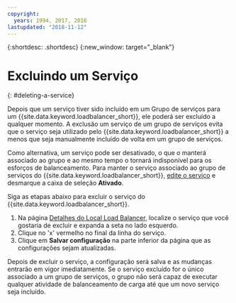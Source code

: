 ```yaml
---
copyright:
  years: 1994, 2017, 2018
lastupdated: "2018-11-12"
---
```


{:shortdesc: .shortdesc}
{:new_window: target="_blank"}

# Excluindo um Serviço
{: #deleting-a-service}

Depois que um serviço tiver sido incluído em um Grupo de serviços para um
{{site.data.keyword.loadbalancer_short}}, ele poderá ser excluído a qualquer
momento. A exclusão um serviço de um grupo de serviços evita que o serviço seja utilizado
pelo {{site.data.keyword.loadbalancer_short}} a menos que seja manualmente
incluído de volta em um grupo de serviços. 

Como alternativa, um serviço pode ser desativado, o que o manterá associado
ao grupo e ao mesmo tempo o tornará indisponível para os esforços de balanceamento. Para
manter o serviço associado ao grupo de serviços do
{{site.data.keyword.loadbalancer_short}},
[edite o serviço](/docs/infrastructure/local-load-balancer?topic=local-load-balancer-editing-a-service) e
desmarque a caixa de seleção **Ativado**. 

Siga as etapas abaixo para excluir o serviço do
{{site.data.keyword.loadbalancer_short}}.

1. Na página [Detalhes do Local Load
Balancer](/docs/infrastructure/local-load-balancer?topic=local-load-balancer-viewing-local-load-balancer-details), localize o serviço que você gostaria de excluir e expanda a seta no lado
esquerdo.
2. Clique no 'x' vermelho no final da linha do serviço.
3. Clique em **Salvar configuração** na parte inferior da
página que as configurações sejam atualizadas.

Depois de excluir o serviço, a configuração será salva e as mudanças entrarão em
vigor imediatamente. Se o serviço excluído for o único associado a um grupo de serviços,
o grupo não será capaz de executar qualquer atividade de balanceamento de carga até que
um novo serviço seja incluído.
